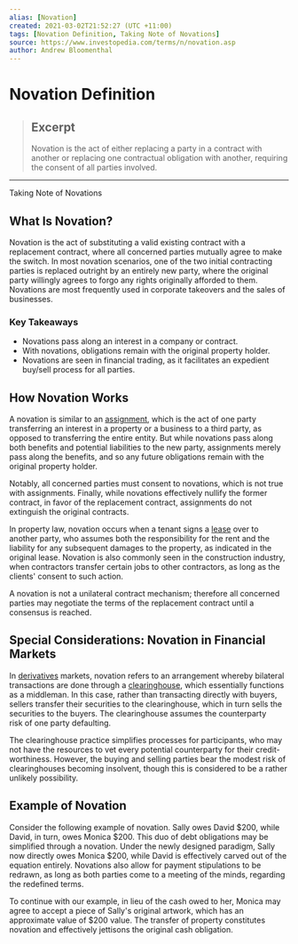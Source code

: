 ```yaml
---
alias: [Novation]
created: 2021-03-02T21:52:27 (UTC +11:00)
tags: [Novation Definition, Taking Note of Novations]
source: https://www.investopedia.com/terms/n/novation.asp
author: Andrew Bloomenthal
---
```


# Novation Definition

> ## Excerpt
> Novation is the act of either replacing a party in a contract with another or replacing one contractual obligation with another, requiring the consent of all parties involved.

---

Taking Note of Novations
## What Is Novation?

Novation is the act of substituting a valid existing contract with a replacement contract, where all concerned parties mutually agree to make the switch. In most novation scenarios, one of the two initial contracting parties is replaced outright by an entirely new party, where the original party willingly agrees to forgo any rights originally afforded to them. Novations are most frequently used in corporate takeovers and the sales of businesses.

### Key Takeaways

-   Novations pass along an interest in a company or contract.
-   With novations, obligations remain with the original property holder.
-   Novations are seen in financial trading, as it facilitates an expedient buy/sell process for all parties.

## How Novation Works

A novation is similar to an [assignment](https://www.investopedia.com/terms/a/assignment.asp), which is the act of one party transferring an interest in a property or a business to a third party, as opposed to transferring the entire entity. But while novations pass along both benefits and potential liabilities to the new party, assignments merely pass along the benefits, and so any future obligations remain with the original property holder.

Notably, all concerned parties must consent to novations, which is not true with assignments. Finally, while novations effectively nullify the former contract, in favor of the replacement contract, assignments do not extinguish the original contracts.

In property law, novation occurs when a tenant signs a [lease](https://www.investopedia.com/terms/l/lease.asp) over to another party, who assumes both the responsibility for the rent and the liability for any subsequent damages to the property, as indicated in the original lease. Novation is also commonly seen in the construction industry, when contractors transfer certain jobs to other contractors, as long as the clients' consent to such action.

A novation is not a unilateral contract mechanism; therefore all concerned parties may negotiate the terms of the replacement contract until a consensus is reached.

## Special Considerations: Novation in Financial Markets

In [derivatives](https://www.investopedia.com/terms/d/derivative.asp) markets, novation refers to an arrangement whereby bilateral transactions are done through a [clearinghouse](https://www.investopedia.com/terms/c/clearinghouse.asp), which essentially functions as a middleman. In this case, rather than transacting directly with buyers, sellers transfer their securities to the clearinghouse, which in turn sells the securities to the buyers. The clearinghouse assumes the counterparty risk of one party defaulting.

The clearinghouse practice simplifies processes for participants, who may not have the resources to vet every potential counterparty for their credit-worthiness. However, the buying and selling parties bear the modest risk of clearinghouses becoming insolvent, though this is considered to be a rather unlikely possibility.

## Example of Novation

Consider the following example of novation. Sally owes David $200, while David, in turn, owes Monica $200. This duo of debt obligations may be simplified through a novation. Under the newly designed paradigm, Sally now directly owes Monica $200, while David is effectively carved out of the equation entirely. Novations also allow for payment stipulations to be redrawn, as long as both parties come to a meeting of the minds, regarding the redefined terms.

To continue with our example, in lieu of the cash owed to her, Monica may agree to accept a piece of Sally's original artwork, which has an approximate value of $200 value. The transfer of property constitutes novation and effectively jettisons the original cash obligation.
